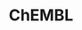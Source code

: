 ---
layout: default
bigquery: https://console.cloud.google.com/bigquery?p=patents-public-data&d=ebi_chembl&page=dataset
citation: '"The ChEMBL database in 2017." Anna Gaulton, Anne Hersey, Michał Nowotka,
  A Patrícia Bento, Jon Chambers, David Mendez, Prudence Mutowo, Francis Atkinson,
  Louisa J Bellis, Elena Cibrián-Uhalte, Mark Davies, Nathan Dedman, Anneli Karlsson,
  María Paula Magariños, John P Overington, George Papadatos, Ines Smit, Andrew R
  Leach Nucleic acids Research (2017) 45 (Database Issue), D945-D954'
contributors: European Bioinformatics Institute
cost: None
description: ChEMBL Data is a manually curated database of small molecules used in
  drug discovery, including information about existing patented drugs.
documentation: 'schema: https://www.ebi.ac.uk/chembl/db_schema


  '
last_edit: 04/06/2022, 22:26:14
location: https://console.cloud.google.com/marketplace/product/google_patents_public_datasets/chembl
maintained_by: EMBL-EBI, an outstation of European Molecular Biology Laboratory
related_publications: '

  ChEMBL: towards direct deposition of bioassay data.


  Mendez D, Gaulton A, Bento AP, Chambers J, De Veij M, Félix E, Magariños MP, Mosquera
  JF, Mutowo P, Nowotka M, Gordillo-Marañón M, Hunter F, Junco L, Mugumbate G, Rodriguez-Lopez
  M, Atkinson F, Bosc N, Radoux CJ, Segura-Cabrera A, Hersey A, Leach AR.


  — Nucleic Acids Res. 2019; 47(D1):D930-D940. doi: 10.1093/nar/gky1075

  '
schema_fields:
- mw_freebase
- component_synonym
- country
- target_desc
- site_id
- who_extra
- assay_tax_id
- targcomp_id
- parameter_value
- met_id
- atc_code
- withdrawn_reason
- mol_hrac_id
- name
- clo_id
- standard_flag
- db_version
- co_stem_id
- efo_term
- met_comment
- assay_cell_type
- comments
- ap_id
- route
- parent_type
- withdrawn_flag
- relation
- lle
- sequence
- chirality
- priority
- mc_target_name
- first_in_class
- bto_id
- prodrug
- assay_source
- metref_id
- who_name
- published_relation
- assay_class_id
- ro3_pass
- src_assay_id
- assay_id
- compound_key
- parent_molregno
- enzyme_tid
- research_stem
- innovator_company
- ddd_admr
- go_id
- cell_source_tax_id
- ad_type
- mutation
- cx_most_bpka
- hba_lipinski
- frac_class_id
- formulation_id
- site_residues
- warning_class
- first_page
- max_phase
- activity_count
- topical
- prediction_method
- target_mapping
- annotation
- class_level
- orig_description
- mechanism_of_action
- aidx
- src_description
- availability_type
- company
- indref_id
- heavy_atoms
- acd_logd
- caloha_id
- smarts
- src_short_name
- direct_interaction
- description
- bao_format
- level1
- helm_notation
- doc_type
- molsyn_id
- active_molregno
- confidence
- protein_class_desc
- ridx
- biocomp_id
- published_value
- acd_logp
- pref_name
- molecular_mechanism
- stem
- usan_stem_definition
- submission_date
- as_id
- structure_type
- doi
- publication_number
- substrate_record_id
- drug_record_id
- assay_test_type
- acd_most_bpka
- end_position
- year
- tbl
- job_id
- doc_id
- compd_id
- irac_class_id
- comp_go_id
- acd_most_apka
- std_act_id
- res_stem_id
- therapeutic_flag
- l5
- efo_id
- last_active
- irac_code
- metabolite_record_id
- psa
- predbind_id
- rtb
- ddd_id
- aromatic_rings
- targrel_id
- cell_id
- start_position
- protein_class_id
- drug_substance_flag
- pchembl_value
- activity_id
- ref_url
- hrac_class_id
- assay_strain
- major_class
- full_molformula
- parenteral
- l6
- full_mwt
- molregno
- qed_weighted
- potential_duplicate
- entity_type
- chebi_par_id
- cx_most_apka
- ddd_comment
- curation_comment
- db_source
- cell_description
- version
- mechanism_comment
- syn_type
- volume
- type
- bao_id
- mol_irac_id
- subgroup
- smid
- dosage_form
- accession
- stem_class
- warning_id
- assay_subcellular_fraction
- pubmed_id
- label
- warning_year
- cell_name
- standard_relation
- ingredient
- num_lipinski_ro5_violations
- patent_no
- bei
- l2
- hrac_code
- cx_logp
- withdrawn_country
- short_name
- organism
- ddd_units
- frac_code
- active_ingredient
- abstract
- related_tid
- species_group_flag
- usan_substem
- cell_source_organism
- black_box_warning
- standard_type
- trade_name
- path
- assay_category
- relationship_type
- disease_efficacy
- chembl_id
- cellosaurus_id
- synonyms
- mesh_heading
- result_flag
- log_id
- approval_date
- cl_lincs_id
- idx
- text_value
- bao_endpoint
- molecular_species
- cell_source_tissue
- authors
- strength
- pathway_id
- oc_id
- l7
- tissue_id
- title
- source
- mol_atc_id
- source_domain_id
- status
- sei
- set_name
- delist_flag
- cx_logd
- molfile
- level5
- domain_name
- updated_on
- level3_description
- canonical_smiles
- value
- relationship_desc
- compound_name
- molecule_type
- published_type
- drugind_id
- previous_company
- confidence_score
- hbd
- last_page
- assay_tissue
- parent_id
- patent_id
- warning_type
- rgid
- issue
- comp_class_id
- creation_date
- mesh_id
- normal_range_max
- component_id
- parent_go_id
- max_phase_for_ind
- natural_product
- parameter_type
- usan_year
- patent_expire_date
- domain_id
- indication_class
- withdrawn_year
- usan_stem_id
- alert_id
- alogp
- action_type
- ass_cls_map_id
- standard_value
- data_validity_comment
- level1_description
- upper_value
- tax_id
- compsyn_id
- journal
- variant_id
- relationship
- l3
- warning_description
- component_type
- first_approval
- uberon_id
- l8
- curated_by
- num_alerts
- standard_text_value
- standard_upper_value
- assay_organism
- tid
- usan_stem
- tid_fixed
- oral
- product_id
- sitecomp_id
- target_type
- published_units
- prod_pat_id
- assay_desc
- mec_id
- hba
- standard_inchi
- level2
- mol_frac_id
- cidx
- hbd_lipinski
- normal_range_min
- domain_description
- aspect
- entity_id
- level4
- qudt_units
- cell_ontology_id
- le
- activity_comment
- mc_organism
- units
- level3
- polymer_flag
- site_name
- pathway_key
- standard_inchi_key
- stat
- protclasssyn_id
- level4_description
- warning_country
- warnref_id
- actsm_id
- mc_target_accession
- mw_monoisotopic
- ddd_value
- withdrawn_class
- src_compound_id
- isoform
- homologue
- dosed_ingredient
- standard_units
- mc_target_type
- ref_id
- mecref_id
- toid
- l1
- met_conversion
- assay_type
- enzyme_name
- num_ro5_violations
- domain_type
- drug_product_flag
- sequence_md5sum
- applicant_full_name
- l4
- protein_class_synonym
- downgraded
- alert_name
- selectivity_comment
- record_id
- inorganic_flag
- patent_use_code
- ref_type
- class_type
- assay_param_id
- alert_set_id
- updated_by
- cpd_str_alert_id
- nda_type
- src_id
- level2_description
- definition
- mc_tax_id
- binding_site_comment
- uo_units
shortname: chembl
tags:
- biotechnology
- health
- chemical
- bioinformatics
- medical
terms_of_use: CC BY-SA 3.0
title: ChEMBL
uuid: e232a192-965c-4ec9-904c-155b6dfe56c5
---